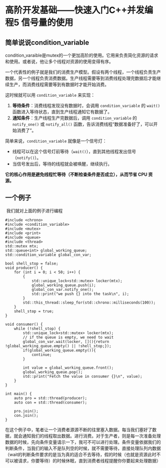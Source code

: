 # 高阶开发基础——快速入门C++并发编程5 信号量的使用

## 简单说说condition_variable

​	condition_varaible是mutex的一个更加高阶的使用。它用来负责简化资源的请求和使用。或者说，他让多个线程对资源的使用变得有序。

​	一个代表性的例子就是我们的消费生产模型。假设有两个线程，一个线程负责生产数据，另一个线程负责消费数据。生产线程需要等到消费线程处理完数据后才能继续生产，而消费线程需要等到有数据时才能开始消费。

这时候就可以用 `condition_variable` 来实现：

1. **等待条件**：消费线程发现没有数据时，会调用 `condition_variable` 的 `wait()` 函数进入等待状态，直到生产线程通知它有数据了。
2. **通知条件**：生产线程生产完数据后，调用 `condition_variable` 的 `notify_one()` 或 `notify_all()` 函数，告诉消费线程“数据准备好了，可以开始消费了”。

简单来说，`condition_variable` 就像是一个信号灯：

- 线程可以在这个信号灯前等待（`wait()`），直到其他线程发出信号（`notify()`）。
- 当信号发出后，等待的线程就会被唤醒，继续执行。

**它的核心作用是避免线程忙等待（不断检查条件是否成立），从而节省 CPU 资源。**

## 一个例子

​	我们就对上面的例子进行编程

```
#include <chrono>
#include <condition_variable>
#include <mutex>
#include <print>
#include <queue>
#include <thread>
std::mutex mtx;
std::queue<int> global_working_queue;
std::condition_variable global_con_var;

bool shell_stop = false;
void producer() {
    for (int i = 0; i < 50; i++) {
        {
            std::unique_lock<std::mutex> locker(mtx);
            global_working_queue.push(i);
            global_con_var.notify_one();
            std::print("we push {} into the task\n", i);
        }
        std::this_thread::sleep_for(std::chrono::milliseconds(100));
    }
    shell_stop = true;
}

void consumer() {
    while (!shell_stop) {
        std::unique_lock<std::mutex> locker(mtx);
        // if the queue is empty, we need to wait
        global_con_var.wait(locker, [](){return !global_working_queue.empty() || !shell_stop;});
        if(global_working_queue.empty()){
            continue;
        }
        
        int value = global_working_queue.front();
        global_working_queue.pop();
        std::print("Fetch the value in consumer {}\n", value);
    }
}

int main() {
    auto pro = std::thread(producer);
    auto con = std::thread(consumer);

    pro.join();
    con.join();
}
```

​	在这个例子中，笔者让一个消费者源源不断的往里塞入数据。每当我们塞好了数据，就会通知我们的线程取出数据。进行消费。对于生产者，则是每一次准备处理数据的时候，先向条件变量请示一下，我可不可以进行处理。条件变量依据我们的判断条件，当我们的输入不是队列空的时候，就不需要等待，直接处理队列内数据（wait的判断条件要求的是当为真的适合不去等待，假的时候（也就是资源此时不可以被请求，你要等待）的时候休眠，直到消费者线程提醒你你要起来处理数据）